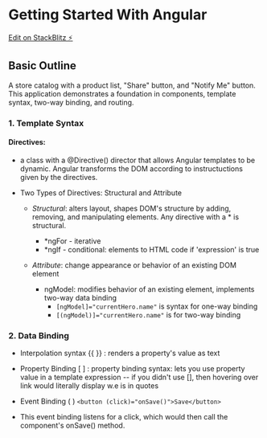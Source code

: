# Getting Started With Angular

[Edit on StackBlitz ⚡️](https://stackblitz.com/edit/angular-xzhszm-hpeduq)

## Basic Outline
A store catalog with a product list, "Share" button, and "Notify Me" button. This application demonstrates a foundation in components, template syntax, two-way binding, and routing. 

### 1. Template Syntax
#### Directives:
- a class with a @Directive() director that allows Angular templates to be dynamic. Angular transforms the DOM according to instructuctions given by the directives.

* Two Types of Directives: Structural and Attribute
    * _Structural_: alters layout, shapes DOM's structure by adding, removing, and manipulating elements. Any directive with a * is structural.
       * \*ngFor - iterative
       * \*ngIf - conditional: elements to HTML code if 'expression' is true

    * _Attribute_: change appearance or behavior of an existing DOM element
       * ngModel: modifies behavior of an existing element, implements two-way data binding
          * `[ngModel]="currentHero.name"` is syntax for one-way binding
          * `[(ngModel)]="currentHero.name"` is for two-way binding
          
### 2. Data Binding
* Interpolation syntax {{ }} : renders a property's value as text

* Property Binding [ ] : property binding syntax: lets you use property value in a template expression
-- if you didn't use [], then hovering over link would literally display w.e is in quotes

* Event Binding ( )
`<button (click)="onSave()">Save</button>`
- This event binding listens for a click, which would then call the component's onSave() method. 
